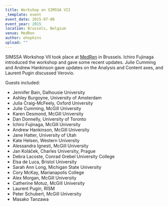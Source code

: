 ```yaml
---
title: Workshop on SIMSSA VII
_template: event
event_date: 2015-07-08
event_year: 2015
location: Brussels, Belgium
venue: MedRen
author: ehopkins
upload: ""
---
```


SIMSSA Workshop VII took place at [MedRen](http://medren2015.ulb.ac.be/) in Brussels. Ichiro Fujinaga introduced the workshop and gave some recent updates. Julie Cumming and Andrew Hankinson gave updates on the Analysis and Content axes, and Laurent Pugin discussed Verovio.

Guests included:

* Jennifer Bain, Dalhousie University
* Ashley Burgoyne, University of Amsterdam
* Julia Craig-McFeely, Oxford University
* Julie Cumming, McGill University
* Karen Desmond, McGill University
* Dan Donnelly, University of Toronto
* Ichiro Fujinaga, McGill University
* Andrew Hankinson, McGill University
* Jane Hatter, University of Utah
* Kate Helsen, Western University
* Alessandra Ignesti, McGill University
* Jan Koláček, Charles University, Prague
* Debra Lacoste, Conrad Grebel University College
* Elsa de Luca, Bristol University
* Sarah Ann Long, Michigan State University
* Cory McKay, Marianapolis College
* Alex Morgan, McGill University
* Catherine Motuz, McGill University
* Laurent Pugin, RISM
* Peter Schubert, McGill University
* Masako Tanzawa
